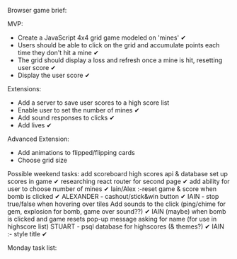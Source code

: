 Browser game brief:

MVP:

- Create a JavaScript 4x4 grid game modeled on 'mines' ✔
- Users should be able to click on the grid and accumulate points each time they don't hit a mine ✔
- The grid should display a loss and refresh once a mine is hit, resetting user score ✔
- Display the user score ✔

Extensions:

- Add a server to save user scores to a high score list
- Enable user to set the number of mines ✔
- Add sound responses to clicks ✔
- Add lives ✔


Advanced Extension:
- Add animations to flipped/flipping cards
- Choose grid size

Possible weekend tasks:
    add scoreboard high scores api & database
    set up scores in game ✔
    researching react router for second page ✔
    add ability for user to choose number of mines ✔
    Iain/Alex :-reset game & score when bomb is clicked ✔
    ALEXANDER - cashout/stick&win button ✔
    IAIN - stop true/false when hovering over tiles
    Add sounds to the click (ping/chime for gem, explosion for bomb, game over sound??) ✔
    IAIN (maybe) when bomb is clicked and game resets pop-up message asking for name (for use in highscore list)
    STUART - psql database for highscores (& themes?) ✔
    IAIN :- style title ✔

Monday task list:
